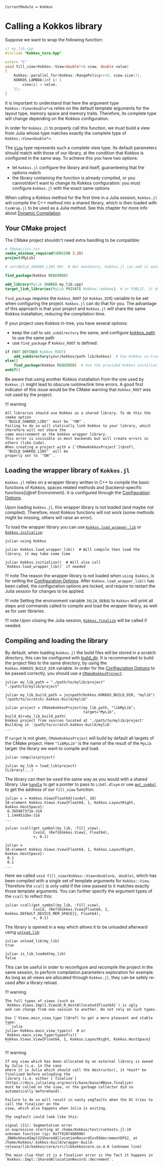 ```@meta
CurrentModule = Kokkos
```

# Calling a Kokkos library

Suppose we want to wrap the following function:

```c++
// my_lib.cpp
#include "Kokkos_Core.hpp"

extern "C"
void fill_view(Kokkos::View<double*>& view, double value)
{
    Kokkos::parallel_for(Kokkos::RangePolicy<>(0, view.size()),
    KOKKOS_LAMBDA(int i) {
        view[i] = value;
    });
}
```

It is important to understand that here the argument type `Kokkos::View<double*>&` relies on the
default template arguments for the layout type, memory space and memory traits.
Therefore, its complete type will change depending on the Kokkos configuration.

In order for `Kokkos.jl` to properly call this function, we must build a view from Julia whose type
matches exactly the complete type of `Kokkos::View<double*>`.

The [`View`](@ref) type represents such a complete view type.
Its default parameters should match with those of our library, at the condition that Kokkos is
configured in the same way.
To achieve this you have two options:

- let `Kokkos.jl` configure the library and itself, guaranteeing that the options match
- the library containing the function is already compiled, or you cannot/don't want to change its
  Kokkos configuration: you must configure `Kokkos.jl` with the exact same options

When calling a Kokkos method for the first time in a Julia session, `Kokkos.jl` will compile the
C++ method into a shared library, which is then loaded with `CxxWrap.jl` to be used as a Julia
method.
See this chapter for more info about [Dynamic Compilation](@ref).

## Your CMake project

The CMake project shouldn't need extra handling to be compatible:

```cmake
# CMakeLists.txt
cmake_minimum_required(VERSION 3.20)
project(MyLib)

# set(BUILD_SHARED_LIBS ON)  # Not mandatory, Kokkos.jl can add it automatically

find_package(Kokkos REQUIRED)

add_library(MyLib SHARED my_lib.cpp)
target_link_libraries(MyLib PRIVATE Kokkos::kokkos)  # or PUBLIC, it doesn't matter
```

`find_package` requires the `Kokkos_ROOT` (or `Kokkos_DIR`) variable to be set when configuring the
project. `Kokkos.jl` can do that for you.
The advantage of this approach is that your project and `Kokkos.jl` will share the same Kokkos
installation, reducing the compilation time.

If your project uses Kokkos in-tree, you have several options:

- keep the call to `add_subdirectory` the same, and configure [kokkos_path](@ref) to use the same
  path
- use `find_package` if `Kokkos_ROOT` is defined:
```cmake
if (NOT DEFINED Kokkos_ROOT)
    add_subdirectory(your/kokkos/path lib/kokkos)  # Use Kokkos in-tree
else()
    find_package(Kokkos REQUIRED)  # Use the provided Kokkos installation
endif()
```

Be aware that using another Kokkos installation from the one used by `Kokkos.jl` might lead to
obscure runtime/link time errors.
A good first indicator of this issue would be the CMake warning that `Kokkos_ROOT` was not used by
the project.

!!! warning

    All libraries should use Kokkos as a shared library. To do this the cmake option
    `"BUILD_SHARED_LIBS"` must be `"ON"`.
    Failing to do so will statically link Kokkos to your library, which therefore will not share the
    same environment as the kokkos wrapper library.
    This error is invisible in most backends but will create errors in others (like Cuda).
    When creating a project with a [`CMakeKokkosProject`](@ref), `"BUILD_SHARED_LIBS"` will be
    properly set to `"ON"`.

## Loading the wrapper library of `Kokkos.jl`

`Kokkos.jl` relies on a wrapper library written in C++ to compile the basic functions of Kokkos,
spaces related methods and [backend-specific functions](@ref Environment).
It is configured through the [Configuration Options](@ref).

Upon loading `Kokkos.jl`, this wrapper library is not loaded (and maybe not compiled).
Therefore, most Kokkos functions will not work (some methods might be missing, others will raise an
error).

To load the wrapper library you can use [`Kokkos.load_wrapper_lib`](@ref) or
[`Kokkos.initialize`](@ref):

```julia-repl
julia> using Kokkos

julia> Kokkos.load_wrapper_lib()  # Will compile then load the library, it may take some time

julia> Kokkos.initialize()  # Will also call `Kokkos.load_wrapper_lib()` if needed

```

!!! note
    The reason the wrapper library is not loaded when `using Kokkos`, is for setting the
    [Configuration Options](@ref).
    After `Kokkos.load_wrapper_lib()` has been called, the configuration options are locked, and
    require to restart the Julia session for changes to be applied.

!!! note
    Setting the environment variable `JULIA_DEBUG` to `Kokkos` will print all steps and commands
    called to compile and load the wrapper library, as well as for user libraries.

!!! note
    Upon closing the Julia session, [`Kokkos.finalize`](@ref) will be called if needed.

## Compiling and loading the library

By default, when loading `Kokkos.jl` the build files will be stored in a scratch directory, this can
be configured with [build_dir](@ref).
It is recommended to build the project files to the same directory, by using the
`Kokkos.KOKKOS_BUILD_DIR` variable.
In order for the [Configuration Options](@ref) to be passed correctly, you should use a
[`CMakeKokkosProject`](@ref):

```julia-repl
julia> my_lib_path = "./path/to/mylib/project"
"./path/to/mylib/project"

julia> my_lib_build_path = joinpath(Kokkos.KOKKOS_BUILD_DIR, "mylib")
"/path/to/scratch/.kokkos-build/mylib"

julia> project = CMakeKokkosProject(my_lib_path, "libMyLib";
                                    target="MyLib", build_dir=my_lib_build_path)
Kokkos project from sources located at './path/to/mylib/project'
Building in '/path/to/scratch.kokkos-build/mylib'
...
```

If `target` is not given, `CMakeKokkosProject` will build by default all targets of the CMake
project.
Here `"libMyLib"` is the name of the result of the `MyLib` target: the library we want to compile
and load.

```julia-repl
julia> compile(project)

julia> my_lib = load_lib(project)
CLibrary(...)
```

The library can then be used the same way as you would with a shared library.
Use [`handle`](@ref) to get a pointer to pass to `Libdl.dlsym` or use [`get_symbol`](@ref) to get
the address of our `fill_view` function:

```julia-repl
julia> v = Kokkos.View{Float64}(undef, 10)
10-element Kokkos.Views.View{Float64, 1, Kokkos.LayoutRight, Kokkos.HostSpace}:
 6.365987373e-314
 1.14495326e-316
...

julia> ccall(get_symbol(my_lib, :fill_view),
             Cvoid, (Ref{Kokkos.View}, Float64),
             v, 0.1)

julia> v
10-element Kokkos.Views.View{Float64, 1, Kokkos.LayoutRight, Kokkos.HostSpace}:
 0.1
 0.1
...
```

Here we called `void fill_view(Kokkos::View<double>&, double)`, which has been compiled with a
_single_ set of template arguments for `Kokkos::View`. Therefore the `ccall` is only valid if the
view passed to it matches exactly those template arguments. You can further specify the argument
types of the `ccall` to reflect this:

```julia-repl
julia> ccall(get_symbol(my_lib, :fill_view),
             Cvoid, (Ref{Kokkos.View{Float64, 1, Kokkos.DEFAULT_DEVICE_MEM_SPACE}}, Float64),
             v, 0.1)
```

The library is opened in a way which allows it to be unloaded afterward using [`unload_lib`](@ref):

```julia-repl
julia> unload_lib(my_lib)
true

julia> is_lib_loaded(my_lib)
false
```

This can be useful in order to reconfigure and recompile the project in the same session, to perform
compilation parameters exploration for example.
As long as all views are allocated through `Kokkos.jl`, they can be safely re-used after a library
reload.

!!! warning

    The full types of views (such as `Kokkos.Views.Impl1.View1D_R_HostAllocated{Float64}`) is ugly
    and can change from one session to another. Do not rely on such types.

    Use [`Views.main_view_type`](@ref) to get a more pleasant and stable type:
    ```julia
    julia> Kokkos.main_view_type(v)  # or `Kokkos.main_view_type(typeof(v))`
    Kokkos.Views.View{Float64, 1, Kokkos.LayoutRight, Kokkos.HostSpace}
    ```

!!! warning

    If any view which has been allocated by an external library is owned by Julia (i.e. in the case
    where it is Julia which should call the destructor), it *must* be finalized before unloading the
    library (i.e. either [`finalize`](https://docs.julialang.org/en/v1/base/base/#Base.finalize)
    must be called on the view, or the garbage collector did so automatically beforehand).

    Failure to do so will result in nasty segfaults when the GC tries to call the finalizer on the
    view, which also happens when Julia is exiting.

    The segfault could look like this:
    ```
    signal (11): Segmentation error
    in expression starting at /home/Kokkos/test/runtests.jl:19
    unknown function (ip: 0x7f928f488090)
    _ZN6Kokkos4Impl22SharedAllocationRecordIvvE9decrementEPS2_ at /home/Kokkos/.kokkos-build/wrapper-build-release/lib/kokkos/core/src/libkokkoscore.so.4.0 (unknown line)
    ```
    The main clue that it is a finalizer error is the fact it happens in
    `Kokkos::Impl::SharedAllocationRecord::decrement`.

